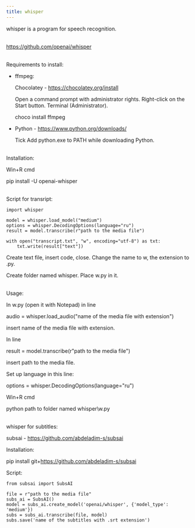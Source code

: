 ```yaml
---
title: whisper
---
```


whisper is a program for speech recognition.
<br><br>

<https://github.com/openai/whisper>
<br><br>

Requirements to install:

* ffmpeg:

	Chocolatey - <https://chocolatey.org/install>

	Open a command prompt with administrator rights. Right-click on the Start button. Terminal (Administrator).

	choco install ffmpeg

* Python - <https://www.python.org/downloads/>

	Tick Add python.exe to PATH while downloading Python.
<br><br>

Installation:

Win+R cmd

pip install -U openai-whisper
<br><br>

Script for transript:

```
import whisper

model = whisper.load_model("medium")
options = whisper.DecodingOptions(language="ru")
result = model.transcribe(r"path to the media file")

with open("transcript.txt", "w", encoding="utf-8") as txt:
    txt.write(result["text"])
```

Create text file, insert code, close. Change the name to w, the extension to .py.

Create folder named whisper. Place w.py in it.
<br><br>

Usage:

In w.py (open it with Notepad) in line

audio = whisper.load_audio("name of the media file with extension")

insert name of the media file with extension.

In line

result = model.transcribe(r"path to the media file")

insert path to the media file.

Set up language in this line:

options = whisper.DecodingOptions(language="ru")

Win+R cmd

python path to folder named whisper\w.py
<br><br>

whisper for subtitles:

subsai - <https://github.com/abdeladim-s/subsai>

Installation:

pip install git+https://github.com/abdeladim-s/subsai

Script:

```
from subsai import SubsAI

file = r"path to the media file"
subs_ai = SubsAI()
model = subs_ai.create_model('openai/whisper', {'model_type': 'medium'})
subs = subs_ai.transcribe(file, model)
subs.save('name of the subtitles with .srt extension')
```